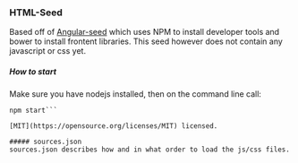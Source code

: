 ### HTML-Seed
Based off of [Angular-seed](https://github.com/angular/angular-seed) which uses NPM to install developer tools and bower to install frontent libraries. 
This seed however does not contain any javascript or css yet.

##### How to start
Make sure you have nodejs installed, then on the command line call:
```npm install &&
npm start```

[MIT](https://opensource.org/licenses/MIT) licensed.

##### sources.json
sources.json describes how and in what order to load the js/css files.

